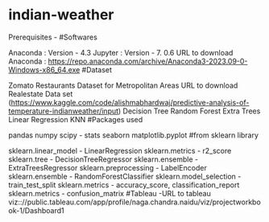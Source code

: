# indian-weather
Prerequisites - #Softwares

Anaconda : Version - 4.3
Jupyter : Version - 7. 0.6
URL to download Anaconda : https://repo.anaconda.com/archive/Anaconda3-2023.09-0-Windows-x86_64.exe
#Dataset

Zomato Restaurants Dataset for Metropolitan Areas
URL to download Realestate Data set (https://www.kaggle.com/code/alishmabhardwaj/predictive-analysis-of-temperature-indianweather/input)
Decision Tree
Random Forest
Extra Trees
Linear Regression
KNN
#Packages used

pandas
numpy
scipy - stats
seaborn
matplotlib.pyplot
#from sklearn library

sklearn.linear_model - LinearRegression
sklearn.metrics - r2_score
sklearn.tree - DecisionTreeRegressor
sklearn.ensemble - ExtraTreesRegressor
sklearn.preprocessing - LabelEncoder
sklearn.ensemble - RandomForestClassifier
sklearn.model_selection - train_test_split
sklearn.metrics - accuracy_score, classification_report
sklearn.metrics - confusion_matrix
#Tableau -URL to tableau viz:://public.tableau.com/app/profile/naga.chandra.naidu/viz/projectworkbook-1/Dashboard1



